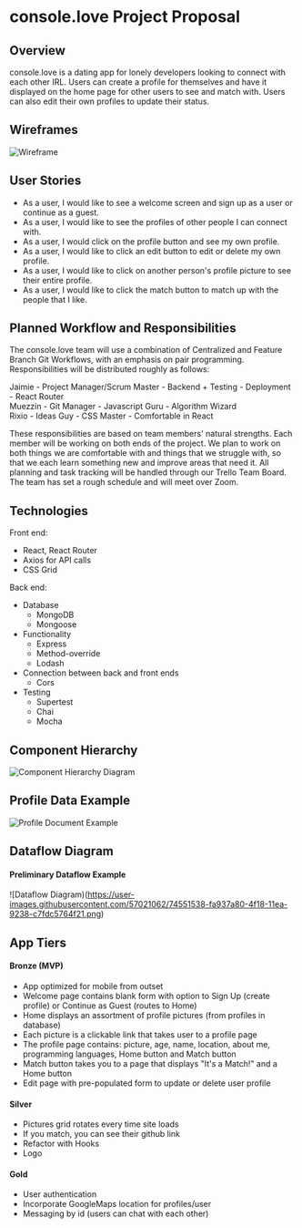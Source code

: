 # console.love Project Proposal

## Overview

console.love is a dating app for lonely developers looking to connect with each other IRL. Users can create a profile for themselves and have it displayed on the home page for other users to see and match with. Users can also edit their own profiles to update their status.

## Wireframes

![Wireframe](https://user-images.githubusercontent.com/57021062/74549991-38db6a80-4f16-11ea-868d-fdfdbc4b282d.png)

## User Stories
- As a user, I would like to see a welcome screen and sign up as a user or continue as a guest.
- As a user, I would like to see the profiles of other people I can connect with.
- As a user, I would click on the profile button and see my own profile.
- As a user, I would like to click an edit button to edit or delete my own profile.
- As a user, I would like to click on another person's profile picture to see their entire profile.
- As a user, I would like to click the match button to match up with the people that I like.

## Planned Workflow and Responsibilities

The console.love team will use a combination of Centralized and Feature Branch Git Workflows, with an emphasis on pair programming. Responsibilities will be distributed roughly as follows:

Jaimie - Project Manager/Scrum Master - Backend + Testing - Deployment - React Router
<br>
Muezzin - Git Manager - Javascript Guru - Algorithm Wizard
<br>
Rixio - Ideas Guy - CSS Master - Comfortable in React

These responsibilities are based on team members' natural strengths. Each member will be working on both ends of the project. We plan to work on both things we are comfortable with and things that we struggle with, so that we each learn something new and improve areas that need it. All planning and task tracking will be handled through our Trello Team Board.  The team has set a rough schedule and will meet over Zoom. 

## Technologies
Front end:
- React, React Router
- Axios for API calls
- CSS Grid

Back end:
- Database
   - MongoDB
   - Mongoose
- Functionality
   - Express
   - Method-override
   - Lodash
- Connection between back and front ends
   - Cors
- Testing
  - Supertest
  - Chai
  - Mocha

## Component Hierarchy

![Component Hierarchy Diagram](https://user-images.githubusercontent.com/57021062/74549055-92db3080-4f14-11ea-813d-ec4333c03d07.png)

## Profile Data Example

![Profile Document Example](https://user-images.githubusercontent.com/57021062/74544666-214bb400-4f0d-11ea-945c-6cb27dfb399e.png)

## Dataflow Diagram

#### Preliminary Dataflow Example

![Dataflow Diagram)(https://user-images.githubusercontent.com/57021062/74551538-fa937a80-4f18-11ea-9238-c7fdc5764f21.png)

## App Tiers

#### Bronze (MVP)
- App optimized for mobile from outset
- Welcome page contains blank form with option to Sign Up (create profile) or Continue as Guest (routes to Home)
- Home displays an assortment of profile pictures (from profiles in database)
- Each picture is a clickable link that takes user to a profile page
- The profile page contains: picture, age, name, location, about me, programming languages, Home button and Match button
- Match button takes you to a page that displays "It's a Match!" and a Home button
- Edit page with pre-populated form to update or delete user profile

#### Silver
- Pictures grid rotates every time site loads
- If you match, you can see their github link
- Refactor with Hooks
- Logo

#### Gold
- User authentication
- Incorporate GoogleMaps location for profiles/user
- Messaging by id (users can chat with each other)
